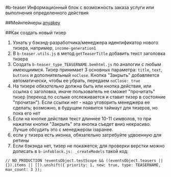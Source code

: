 #b-teaser
Информационный блок с возможность заказа услуги или выполнения определенного действия

##Мейнтейнеры
[anyakey](https://staff.yandex-team.ru/anyakey)

##Как создать новый тизер
1. Узнать у бэкэнд-разработчика/менеджера идентификатор нового тизера, например, ``income-generation1``
2. В ``b-teaser.utils.js`` в метод ``getTeaserTitle`` добавить текст заголовка тизера
3. Создать ``b-teaser_type_TEASERNAME.bemhtml.js`` по аналогии с любым имеющиимся. Тизер принимает 3
основных параметра: ``title``, ``text``, ``buttons`` и дополнительный ``noClose``. Кнопка "Закрыть" добавляется
автоматически, чтобы ее убрать, передаем ``noClose: true``
4. На тизере _обязательно_ должна быть или кнопка действия, или ссылка с заголовка, иначе пользователь не сможет
"прочитать" тизер (переход по сслыке отслеживается и ставит тизер в состояние "прочитан"). Если ссылки нет - надо
уговорить менеджера ее сделать; возможно, в будущем появится таймаут для тизеров, но пока его нет
5. Если на кнопке действия текст длиннее 10-11 символов, то при нажатии кнопки "Закрыть" эта кнопка съедет вниз
некрасиво. Лучше обсудить это с менеджером iзаранее.
6. если у тизера есть иконка, обязательно затребуйте удвоенную для ретины
7. Если бэкэнда нет, тизер не покажется; для проверки верстки можно дописать в ``b-infoblock.js: _createModels``
такой код:

``
// NO_PRODUCTION
!eventsObject.testScope && ((eventsObject.teasers || {}).items || []).unshift({
    priority: 1,
    new: true,
    type: TEASERNAME,
    max_count: 3
});
``
